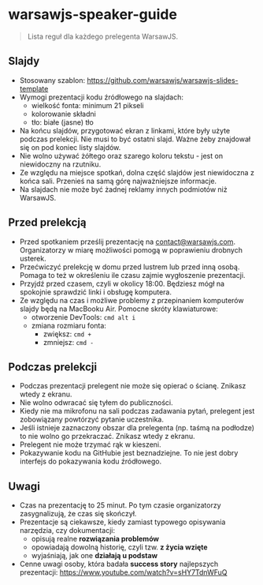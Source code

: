 # warsawjs-speaker-guide

> Lista reguł dla każdego prelegenta WarsawJS. 

## Slajdy

 * Stosowany szablon: https://github.com/warsawjs/warsawjs-slides-template
 * Wymogi prezentacji kodu źródłowego na slajdach:
    * wielkość fonta: minimum 21 pikseli
    * kolorowanie składni
    * tło: białe (jasne) tło
 * Na końcu slajdów, przygotować ekran z linkami, które były użyte podczas prelekcji. Nie musi to być ostatni slajd. Ważne żeby znajdował się on pod koniec listy slajdów.
 * Nie wolno używać żółtego oraz szarego koloru tekstu - jest on niewidoczny na rzutniku.
 * Ze względu na miejsce spotkań, dolna część slajdów jest niewidoczna z końca sali. Przenieś na samą górę najważniejsze informacje.
 * Na slajdach nie może być żadnej reklamy innych podmiotów niż WarsawJS.

## Przed prelekcją

 * Przed spotkaniem prześlij prezentację na contact@warsawjs.com. Organizatorzy w miarę możliwości pomogą w poprawieniu drobnych usterek.
 * Przećwiczyć prelekcję w domu przed lustrem lub przed inną osobą. Pomaga to też w określeniu ile czasu zajmie wygłoszenie prezentacji.
 * Przyjdź przed czasem, czyli w okolicy 18:00. Będziesz mógł na spokojnie sprawdzić linki i obsługę komputera.
 * Ze względu na czas i możliwe problemy z przepinaniem komputerów slajdy będą na MacBooku Air. 
 Pomocne skróty klawiaturowe:
    * otworzenie DevTools: `cmd alt i`
    * zmiana rozmiaru fonta: 
        * zwiększ: `cmd +`
        * zmniejsz: `cmd -`

## Podczas prelekcji

 * Podczas prezentacji prelegent nie może się opierać o ścianę. Znikasz wtedy z ekranu.
 * Nie wolno odwracać się tyłem do publiczności.
 * Kiedy nie ma mikrofonu na sali podczas zadawania pytań, prelegent jest zobowiązany powtórzyć pytanie uczestnika.
 * Jeśli istnieje zaznaczony obszar dla prelegenta (np. taśmą na podłodze) to nie wolno go przekraczać. Znikasz wtedy z ekranu.
 * Prelegent nie może trzymać rąk w kieszeni.
 * Pokazywanie kodu na GitHubie jest beznadziejne. To nie jest dobry interfejs do pokazywania kodu źródłowego.

## Uwagi

 * Czas na prezentację to 25 minut. Po tym czasie organizatorzy zasygnalizują, że czas się skończył.
 * Prezentacje są ciekawsze, kiedy zamiast typowego opisywania narzędzia, czy dokumentacji:
    * opisują realne **rozwiązania problemów**
    * opowiadają dowolną historię, czyli tzw. **z życia wzięte**
    * wyjaśniają, jak one **działają u podstaw**
 * Cenne uwagi osoby, która badała **success story** najlepszych prezentacji: https://www.youtube.com/watch?v=sHY7TdnWFuQ
